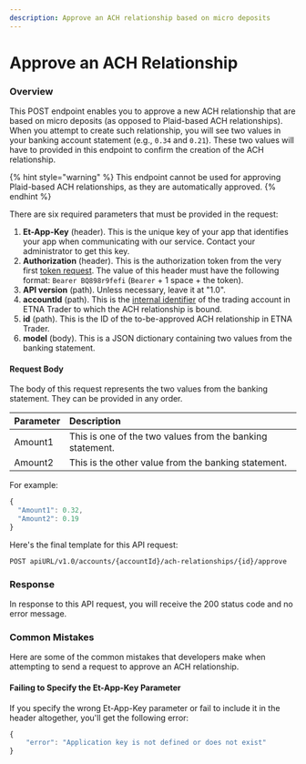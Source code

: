 ```yaml
---
description: Approve an ACH relationship based on micro deposits
---
```


# Approve an ACH Relationship

### Overview

This POST endpoint enables you to approve a new ACH relationship that are based on micro deposits \(as opposed to Plaid-based ACH relationships\). When you attempt to create such relationship, you will see two values in your banking account statement \(e.g., `0.34` and `0.21`\). These two values will have to provided in this endpoint to confirm the creation of the ACH relationship.

{% hint style="warning" %}
This endpoint cannot be used for approving Plaid-based ACH relationships, as they are automatically approved.
{% endhint %}

There are six required parameters that must be provided in the request:

1. **Et-App-Key** \(header\). This is the unique key of your app that identifies your app when communicating with our service. Contact your administrator to get this key.
2. **Authorization** \(header\). This is the authorization token from the very first [token request](../authentication/). The value of this header must have the following format: `Bearer BQ898r9fefi` \(`Bearer` + 1 space + the token\).
3. **API version** \(path\). Unless necessary, leave it at "1.0".
4. **accountId** \(path\). This is the [internal identifier](../user-accounts/list-users-accounts/) of the trading account in ETNA Trader to which the ACH relationship is bound.
5. **id** \(path\). This is the ID of the to-be-approved ACH relationship in ETNA Trader.
6. **model** \(body\). This is a JSON dictionary containing two values from the banking statement.

#### Request Body

The body of this request represents the two values from the banking statement. They can be provided in any order.

| Parameter | Description |
| :--- | :--- |
| Amount1 | This is one of the two values from the banking statement. |
| Amount2 | This is the other value from the banking statement. |

For example:

```javascript
{
  "Amount1": 0.32,
  "Amount2": 0.19
}
```

Here's the final template for this API request:

```text
POST apiURL/v1.0/accounts/{accountId}/ach-relationships/{id}/approve
```

### Response

In response to this API request, you will receive the 200 status code and no error message.

### Common Mistakes

Here are some of the common mistakes that developers make when attempting to send a request to approve an ACH relationship.

#### Failing to Specify the Et-App-Key Parameter

If you specify the wrong Et-App-Key parameter or fail to include it in the header altogether, you'll get the following error:

```javascript
{
    "error": "Application key is not defined or does not exist"
}
```

